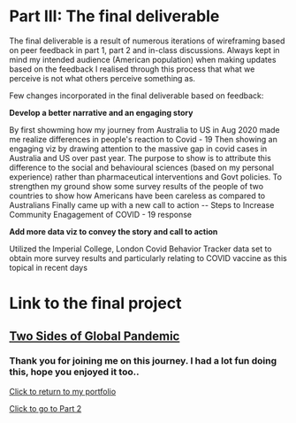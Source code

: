 # Part III: The final deliverable

The final deliverable is a result of numerous iterations of wireframing based on peer feedback in part 1, part 2 and in-class discussions. Always kept in mind my intended audience (American population) when making updates based on the feedback
I realised through this process that what we perceive is not what others perceive something as.

Few changes incorporated in the final deliverable based on feedback:

**Develop a better narrative and an engaging story**

By first showming how my journey from Australia to US in Aug 2020 made me realize differences in people's reaction to Covid - 19
Then showing an engaging viz by drawing attention to the massive gap in covid cases in Australia and US over past year. The purpose to show is to attribute this difference to the social and behavioural sciences (based on my personal experience) rather than pharmaceutical interventions and Govt policies.
To strengthen my ground show some survey results of the people of two countries to show how Americans have been careless as compared to Australians
Finally came up with a new call to action -- Steps to Increase Community Enagagement of COVID - 19 response 


**Add more data viz to convey the story and call to action**

Utilized the Imperial College, London Covid Behavior Tracker data set to obtain more survey results and particularly relating to COVID vaccine as this topical in recent days

# Link to the final project

## [Two Sides of Global Pandemic](https://carnegiemellon.shorthandstories.com/two-sides-of-a-global-pandemic/index.html)



### Thank you for joining me on this journey. I had a lot fun doing this, hope you enjoyed it too..

[Click to return to my portfolio](/README.md)                                                                                      
 
[Click to go to Part 2](/Project_Part3.md)


